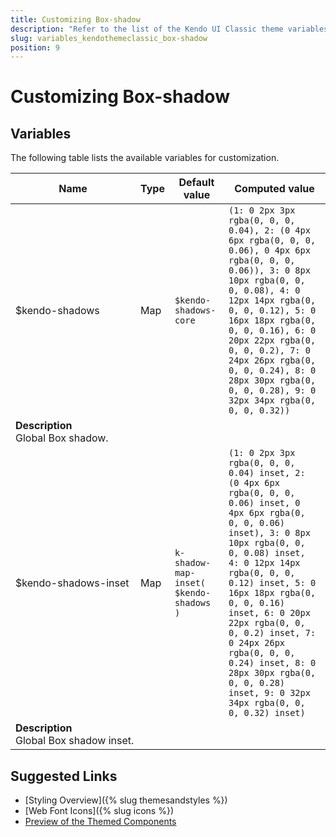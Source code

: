 ```yaml
---
title: Customizing Box-shadow
description: "Refer to the list of the Kendo UI Classic theme variables available for customization."
slug: variables_kendothemeclassic_box-shadow
position: 9
---
```


# Customizing Box-shadow

## Variables

The following table lists the available variables for customization.

<table class="theme-variables">
    <colgroup>
    <col style="width: 200px; white-space:nowrap;" />
    <col />
    <col />
    <col />
</colgroup>
<thead>
    <tr>
        <th>Name</th>
        <th>Type</th>
        <th>Default value</th>
        <th>Computed value</th>
    </tr>
</thead>
<tbody>
        <tr>
    <td>$kendo-shadows</td>
    <td>Map</td>
    <td><code>$kendo-shadows-core</code></td>
    <td><code>(1: 0 2px 3px rgba(0, 0, 0, 0.04), 2: (0 4px 6px rgba(0, 0, 0, 0.06), 0 4px 6px rgba(0, 0, 0, 0.06)), 3: 0 8px 10px rgba(0, 0, 0, 0.08), 4: 0 12px 14px rgba(0, 0, 0, 0.12), 5: 0 16px 18px rgba(0, 0, 0, 0.16), 6: 0 20px 22px rgba(0, 0, 0, 0.2), 7: 0 24px 26px rgba(0, 0, 0, 0.24), 8: 0 28px 30px rgba(0, 0, 0, 0.28), 9: 0 32px 34px rgba(0, 0, 0, 0.32))</code></td>
</tr>
<tr>
    <td colspan="4" class="theme-variables-description-container"><div><b>Description</b><div class="theme-variables-description">Global Box shadow.</div></div>
    </td>
</tr>
<tr>
    <td>$kendo-shadows-inset</td>
    <td>Map</td>
    <td><code>k-shadow-map-inset( $kendo-shadows )</code></td>
    <td><code>(1: 0 2px 3px rgba(0, 0, 0, 0.04) inset, 2: (0 4px 6px rgba(0, 0, 0, 0.06) inset, 0 4px 6px rgba(0, 0, 0, 0.06) inset), 3: 0 8px 10px rgba(0, 0, 0, 0.08) inset, 4: 0 12px 14px rgba(0, 0, 0, 0.12) inset, 5: 0 16px 18px rgba(0, 0, 0, 0.16) inset, 6: 0 20px 22px rgba(0, 0, 0, 0.2) inset, 7: 0 24px 26px rgba(0, 0, 0, 0.24) inset, 8: 0 28px 30px rgba(0, 0, 0, 0.28) inset, 9: 0 32px 34px rgba(0, 0, 0, 0.32) inset)</code></td>
</tr>
<tr>
    <td colspan="4" class="theme-variables-description-container"><div><b>Description</b><div class="theme-variables-description">Global Box shadow inset.</div></div>
    </td>
</tr>
</tbody>
</table>

## Suggested Links

* [Styling Overview]({% slug themesandstyles %})
* [Web Font Icons]({% slug icons %})
* [Preview of the Themed Components](../)

